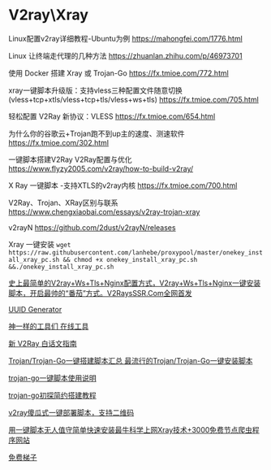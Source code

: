 # V2ray\Xray

Linux配置v2ray详细教程-Ubuntu为例
https://mahongfei.com/1776.html

Linux 让终端走代理的几种方法
https://zhuanlan.zhihu.com/p/46973701

使用 Docker 搭建 Xray 或 Trojan-Go
https://fx.tmioe.com/772.html

xray一键脚本升级版：支持vless三种配置文件随意切换(vless+tcp+xtls/vless+tcp+tls/vless+ws+tls)
https://fx.tmioe.com/705.html

轻松配置 V2Ray 新协议：VLESS
https://fx.tmioe.com/654.html

为什么你的谷歌云+Trojan跑不到up主的速度、测速软件
https://fx.tmioe.com/302.html

一键脚本搭建V2Ray V2Ray配置与优化
https://www.flyzy2005.com/v2ray/how-to-build-v2ray/

X Ray 一键脚本 -支持XTLS的v2ray内核
https://fx.tmioe.com/700.html

V2Ray、Trojan、XRay区别与联系
https://www.chengxiaobai.com/essays/v2ray-trojan-xray

v2rayN
https://github.com/2dust/v2rayN/releases

Xray 一键安装
`wget https://raw.githubusercontent.com/lanhebe/proxypool/master/onekey_install_xray_pc.sh && chmod +x onekey_install_xray_pc.sh &&./onekey_install_xray_pc.sh`

[史上最简单的V2ray+Ws+Tls+Nginx配置方式，V2ray+Ws+Tls+Nginx一键安装脚本，开启最帅的“番茄”方式。V2RaysSSR.Com全网首发](https://www.v2rayssr.com/easyv2ray.html)

[UUID Generator](https://www.uuidgenerator.net/)

[神一样的工具们 在线工具](https://www.v2fly.org/awesome/tools.html#%E5%9C%A8%E7%BA%BF%E5%B7%A5%E5%85%B7)

[新 V2Ray 白话文指南](https://guide.v2fly.org/#%E5%A3%B0%E6%98%8E)

[Trojan/Trojan-Go一键搭建脚本汇总 最流行的Trojan/Trojan-Go一键安装脚本](https://ssr.tools/1660)

[trojan-go一键脚本使用说明](https://v2raytech.com/trojan-go-one-click-script/)

[trojan-go初探简约搭建教程](https://yugogo.xyz/?p=155)

[v2ray傻瓜式一键部署脚本，支持二维码](https://github.com/shellsec/v2ry.fun)

[用一键脚本无人值守简单快速安装最牛科学上网Xray技术+3000免费节点爬虫程序网站](https://yugogo.xyz/?p=1326)

[免费梯子](https://yugogo.xyz/?page_id=3)